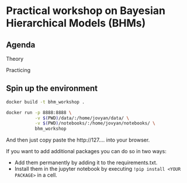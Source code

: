 # Practical workshop on Bayesian Hierarchical Models (BHMs)

## Agenda

Theory 

Practicing

## Spin up the environment

```bash
docker build -t bhm_workshop .
```

```bash
docker run -p 8888:8888 \
           -v $(PWD)/data/:/home/jovyan/data/ \
           -v $(PWD)/notebooks/:/home/jovyan/notebooks/ \
           bhm_workshop
```

And then just copy paste the http://127.... into your browser.

If you want to add additional packages you can do so in two ways:
- Add them permanently by adding it to the requirements.txt.
- Install them in the jupyter notebook by executing `!pip install <YOUR PACKAGE>` in a cell.